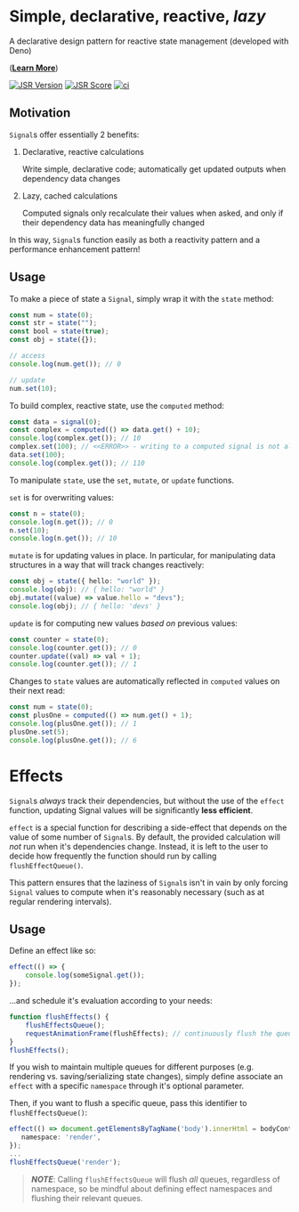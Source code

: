 # Simple, declarative, reactive, _lazy_

A declarative design pattern for reactive state management (developed with Deno)

([**Learn More**](./EDU.md))

[![JSR Version](https://jsr.io/badges/@cjc/signal)](https://jsr.io/@cjc/signal)
[![JSR Score](https://jsr.io/badges/@cjc/signal/score)](https://jsr.io/@cjc/signal/score)
[![ci](https://github.com/jacob-church/signal/actions/workflows/publish.yml/badge.svg)](https://github.com/jacob-church/signal/actions/workflows/publish.yml)

## Motivation

`Signal`s offer essentially 2 benefits:

1. Declarative, reactive calculations

   Write simple, declarative code; automatically get updated outputs when
   dependency data changes

2. Lazy, cached calculations

   Computed signals only recalculate their values when asked, and only if their
   dependency data has meaningfully changed

In this way, `Signal`s function easily as both a reactivity pattern and a
performance enhancement pattern!

## Usage

To make a piece of state a `Signal`, simply wrap it with the `state` method:

```typescript
const num = state(0);
const str = state("");
const bool = state(true);
const obj = state({});

// access
console.log(num.get()); // 0

// update
num.set(10);
```

To build complex, reactive state, use the `computed` method:

```typescript
const data = signal(0);
const complex = computed(() => data.get() + 10);
console.log(complex.get()); // 10
complex.set(100); // <<ERROR>> - writing to a computed signal is not allowed
data.set(100);
console.log(complex.get()); // 110
```

To manipulate `state`, use the `set`, `mutate`, or `update` functions.

`set` is for overwriting values:

```typescript
const n = state(0);
console.log(n.get()); // 0
n.set(10);
console.log(n.get()); // 10
```

`mutate` is for updating values in place. In particular, for manipulating data
structures in a way that will track changes reactively:

```typescript
const obj = state({ hello: "world" });
console.log(obj): // { hello: "world" }
obj.mutate((value) => value.hello = "devs");
console.log(obj); // { hello: 'devs' }
```

`update` is for computing new values _based on_ previous values:

```typescript
const counter = state(0);
console.log(counter.get()); // 0
counter.update((val) => val + 1);
console.log(counter.get()); // 1
```

Changes to `state` values are automatically reflected in `computed` values on
their next read:

```typescript
const num = state(0);
const plusOne = computed(() => num.get() + 1);
console.log(plusOne.get()); // 1
plusOne.set(5);
console.log(plusOne.get()); // 6
```

# Effects

`Signal`s _always_ track their dependencies, but without the use of the `effect`
function, updating Signal values will be significantly **less efficient**.

`effect` is a special function for describing a side-effect that depends on the
value of some number of `Signal`s. By default, the provided calculation will
_not_ run when it's dependencies change. Instead, it is left to the user to
decide how frequently the function should run by calling `flushEffectQueue()`.

This pattern ensures that the laziness of `Signal`s isn't in vain by only
forcing `Signal` values to compute when it's reasonably necessary (such as at
regular rendering intervals).

## Usage

Define an effect like so:

```typescript
effect(() => {
    console.log(someSignal.get());
});
```

...and schedule it's evaluation according to your needs:

```typescript
function flushEffects() {
    flushEffectsQueue();
    requestAnimationFrame(flushEffects); // continuously flush the queue each frame
}
flushEffects();
```

If you wish to maintain multiple queues for different purposes (e.g. rendering
vs. saving/serializing state changes), simply define associate an `effect` with
a specific `namespace` through it's optional parameter.

Then, if you want to flush a specific queue, pass this identifier to
`flushEffectsQueue()`:

```typescript
effect(() => document.getElementsByTagName('body').innerHtml = bodyContents.get(), {
   namespace: 'render',
});
...
flushEffectsQueue('render');
```

> **_NOTE_**: Calling `flushEffectsQueue` will flush _all_ queues, regardless of
> namespace, so be mindful about defining effect namespaces and flushing their
> relevant queues.
